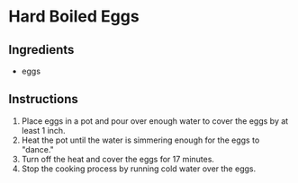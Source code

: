 # Hard Boiled Eggs

## Ingredients

- eggs

## Instructions

1. Place eggs in a pot and pour over enough water to cover the eggs by at least 1 inch.
2. Heat the pot until the water is simmering enough for the eggs to "dance."
3. Turn off the heat and cover the eggs for 17 minutes.
4. Stop the cooking process by running cold water over the eggs.
